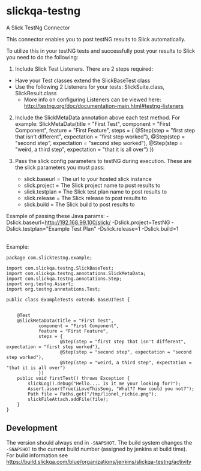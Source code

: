 # slickqa-testng
A Slick TestNg Connector

This connector enables you to post testNG results to Slick automatically.  

To utilize this in your testNG tests and successfully post your results to Slick you need to do the following:

1. Include Slick Test Listeners.  There are 2 steps required:
* Have your Test classes extend the SlickBaseTest class
* Use the following 2 Listeners for your tests: SlickSuite.class, SlickResult.class
   - More info on configuring Listeners can be viewed here: http://testng.org/doc/documentation-main.html#testng-listeners
   
2. Include the SlickMetaData annotation above each test method.  For example:
    SlickMetaData(title = "First Test",
        component = "First Component",
        feature = "First Feature",
        steps = {
            @Step(step = "first step that isn't different", expectation = "first step worked"),
            @Step(step = "second step", expectation = "second step worked"),
            @Step(step = "weird, a third step", expectation = "that it is all over")
        })

3. Pass the slick config parameters to testNG during execution.  These are the slick parameters you must pass:
   * slick.baseurl = The url to your hosted slick instance
   * slick.project = The Slick project name to post results to
   * slick.testplan = The Slick test plan name to post results to
   * slick.release = The Slick release to post results to
   * slick.build = The Slick build to post results to
   
Example of passing these Java params: -Dslick.baseurl=http://192.168.99.100/slick/ -Dslick.project=TestNG -Dslick.testplan="Example Test Plan" -Dslick.release=1 -Dslick.build=1
            

Example:

    package com.slicktestng.example;

    import com.slickqa.testng.SlickBaseTest;
    import com.slickqa.testng.annotations.SlickMetaData;
    import com.slickqa.testng.annotations.Step;
    import org.testng.Assert;
    import org.testng.annotations.Test;

    public class ExampleTests extends BaseUITest {


        @Test
        @SlickMetaData(title = "First Test",
                component = "First Component",
                feature = "First Feature",
                steps = {
                        @Step(step = "first step that isn't different", expectation = "first step worked"),
                        @Step(step = "second step", expectation = "second step worked"),
                        @Step(step = "weird, a third step", expectation = "that it is all over")
                })
        public void firstTest() throws Exception {
            slickLog().debug("Hello.... Is it me your looking for?");
            Assert.assertTrue(iLoveThisSong, "What?? How could you not?");
            Path file = Paths.get("/tmp/lionel_richie.png");
            slickFileAttach.addFile(file);
        }
    }
            


Development
-----------
The version should always end in `-SNAPSHOT`.  The build system changes the `-SNAPSHOT` to the current
build number (assigned by jenkins at build time).  For build information see
https://build.slickqa.com/blue/organizations/jenkins/slickqa-testng/activity

